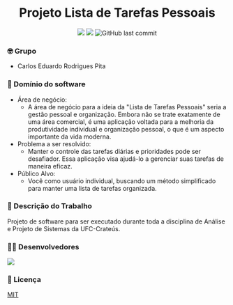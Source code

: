 <h1 align="center">Projeto Lista de Tarefas Pessoais</h1>

<div align="center">
  <img src="https://img.shields.io/badge/license-MIT-blue"/>
  <img src="https://img.shields.io/github/contributors/carlosedu757/gerenciamento-tarefas-aps"/>
  <img alt="GitHub last commit" src="https://img.shields.io/github/last-commit/carlosedu757/gerenciamento-tarefas-aps">
</div>

### 🤓 Grupo
* Carlos Eduardo Rodrigues Pita

### :hammer: Domínio do software
* Área de negócio:
  * A área de negócio para a ideia da "Lista de Tarefas Pessoais" seria a gestão pessoal e organização. Embora não se trate exatamente de uma área comercial, é uma aplicação voltada para a melhoria da produtividade individual e organização pessoal, o que é um aspecto importante da vida moderna.
* Problema a ser resolvido:
  * Manter o controle das tarefas diárias e prioridades pode ser desafiador. Essa aplicação visa ajudá-lo a gerenciar suas tarefas de maneira eficaz.
* Público Alvo:
  * Você como usuário individual, buscando um método simplificado para manter uma lista de tarefas organizada.

### :page_facing_up: Descrição do Trabalho
Projeto de software para ser executado durante toda a disciplina de Análise e Projeto de Sistemas da UFC-Crateús.

### 👨‍💻 Desenvolvedores
<a href="https://github.com/carlosedu757/gerenciamento-tarefas-aps/graphs/contributors">
  <img src="https://contrib.rocks/image?repo=carlosedu757/gerenciamento-tarefas-aps" />
</a>

### 📔 Licença
[MIT](LICENSE)
